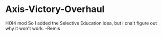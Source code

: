 # Axis-Victory-Overhaul
HOI4 mod
So I added the Selective Education idea, but i cna't figure out why it won't work.
-Remis
